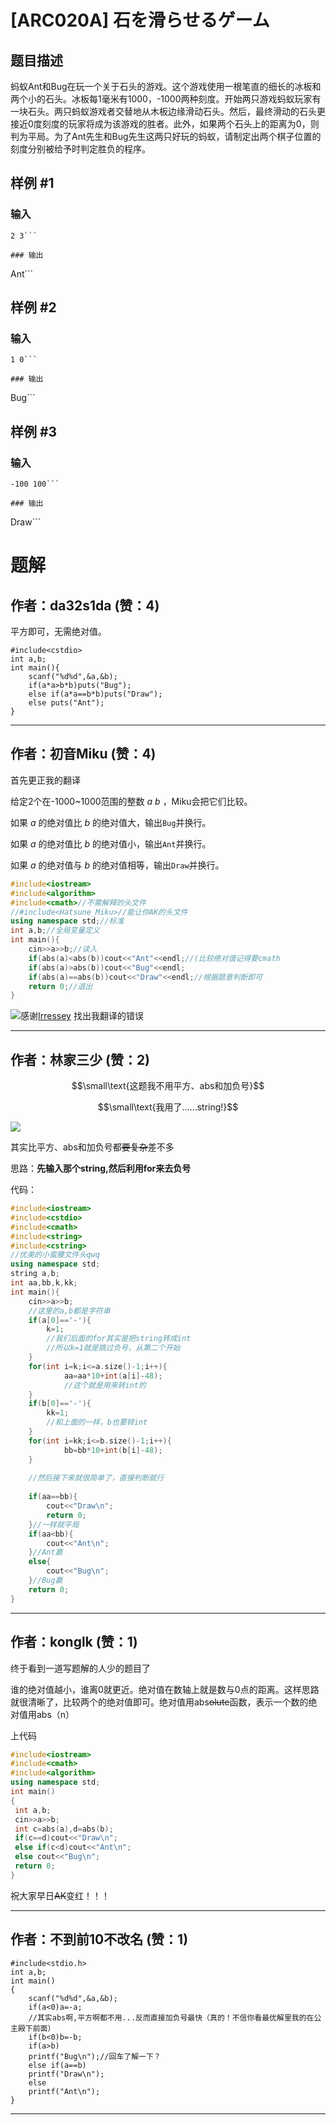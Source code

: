 # [ARC020A] 石を滑らせるゲーム

## 题目描述

蚂蚁Ant和Bug在玩一个关于石头的游戏。这个游戏使用一根笔直的细长的冰板和两个小的石头。冰板每1毫米有1000，-1000两种刻度。开始两只游戏蚂蚁玩家有一块石头。两只蚂蚁游戏者交替地从木板边缘滑动石头。然后，最终滑动的石头更接近0度刻度的玩家将成为该游戏的胜者。此外，如果两个石头上的距离为0，则判为平局。为了Ant先生和Bug先生这两只好玩的蚂蚁，请制定出两个棋子位置的刻度分别被给予时判定胜负的程序。

## 样例 #1

### 输入

```
2 3```

### 输出

```
Ant```

## 样例 #2

### 输入

```
1 0```

### 输出

```
Bug```

## 样例 #3

### 输入

```
-100 100```

### 输出

```
Draw```

# 题解

## 作者：da32s1da (赞：4)

平方即可，无需绝对值。
```
#include<cstdio>
int a,b;
int main(){
    scanf("%d%d",&a,&b);
    if(a*a>b*b)puts("Bug");
    else if(a*a==b*b)puts("Draw");
    else puts("Ant");
}
```

---

## 作者：初音Miku (赞：4)

首先更正我的翻译

给定2个在-1000~1000范围的整数 $a$ $b$ ，Miku会把它们比较。

如果 $a$ 的绝对值比 $b$ 的绝对值大，输出`Bug`并换行。

如果 $a$ 的绝对值比 $b$ 的绝对值小，输出`Ant`并换行。

如果 $a$ 的绝对值与 $b$ 的绝对值相等，输出`Draw`并换行。
```cpp
#include<iostream>
#include<algorithm>
#include<cmath>//不需解释的头文件
//#include<Hatsune_Miku>//能让你AK的头文件
using namespace std;//标准
int a,b;//全局变量定义
int main(){
	cin>>a>>b;//读入
	if(abs(a)<abs(b))cout<<"Ant"<<endl;//(比较绝对值记得要cmath
	if(abs(a)>abs(b))cout<<"Bug"<<endl;
	if(abs(a)==abs(b))cout<<"Draw"<<endl;//根据题意判断即可
	return 0;//退出
}
```
![](https://cdn.luogu.com.cn/upload/pic/19396.png)感谢[Irressey](https://www.luogu.org/space/show?uid=79017) 找出我翻译的错误

---

## 作者：林家三少 (赞：2)

$$\small\text{这题我不用平方、abs和加负号}$$ 

$$\small\text{我用了......string!}$$ 

![](http://wx4.sinaimg.cn/large/005XSXmNgy1frvzb0e4suj30h70h7dnt.jpg)

其实比平方、abs和加负号都~~要复杂~~差不多

思路：**先输入那个string,然后利用for来去负号**

代码：

```cpp
#include<iostream>
#include<cstdio>
#include<cmath>
#include<string>
#include<cstring>
//优美的小蛮腰文件头qwq
using namespace std;
string a,b;
int aa,bb,k,kk;
int main(){
	cin>>a>>b;
    //这里的a,b都是字符串
	if(a[0]=='-'){
		k=1;
        //我们后面的for其实是把string转成int
        //所以k=1就是跳过负号，从第二个开始
	}
	for(int i=k;i<=a.size()-1;i++){
			aa=aa*10+int(a[i]-48);
            //这个就是用来转int的
	}
	if(b[0]=='-'){
		kk=1;	
        //和上面的一样，b也要转int
	}
	for(int i=kk;i<=b.size()-1;i++){
			bb=bb*10+int(b[i]-48);
	}
    
    //然后接下来就很简单了，直接判断就行
    
	if(aa==bb){
		cout<<"Draw\n";
		return 0;
	}//一样就平局
	if(aa<bb){
		cout<<"Ant\n";
	}//Ant赢
	else{
		cout<<"Bug\n";
	}//Bug赢
	return 0;
}
```



---

## 作者：konglk (赞：1)

终于看到一道写题解的人少的题目了

谁的绝对值越小，谁离0就更近。绝对值在数轴上就是数与0点的距离。这样思路就很清晰了，比较两个的绝对值即可。绝对值用abs~~olute~~函数，表示一个数的绝对值用abs（n）

上代码
```cpp
#include<iostream>
#include<cmath>
#include<algorithm>
using namespace std;
int main()
{
 int a,b;
 cin>>a>>b;
 int c=abs(a),d=abs(b);
 if(c==d)cout<<"Draw\n";
 else if(c<d)cout<<"Ant\n";
 else cout<<"Bug\n";
 return 0;
}
```
祝大家早日~~AK~~变红！！！

---

## 作者：不到前10不改名 (赞：1)

```
#include<stdio.h>
int a,b;
int main()
{
    scanf("%d%d",&a,&b);
    if(a<0)a=-a;
    //其实abs啊,平方啊都不用...反而直接加负号最快（真的！不信你看最优解里我的在公主殿下前面）
    if(b<0)b=-b;
    if(a>b)
    printf("Bug\n");//回车了解一下？
    else if(a==b)
    printf("Draw\n");
    else 
    printf("Ant\n");
}
```

---

